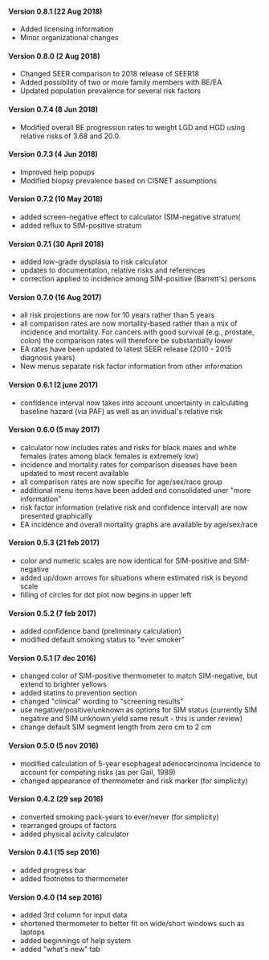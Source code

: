 #### Version 0.8.1 (22 Aug 2018)
* Added licensing information
* Minor organizational changes

#### Version 0.8.0 (2 Aug 2018)
* Changed SEER comparison to 2018 release of SEER18
* Added possibility of two or more family members with BE/EA
* Updated population prevalence for several risk factors

#### Version 0.7.4 (8 Jun 2018)
* Modified overall BE progression rates to weight LGD and HGD using relative risks of 3.68 and 20.0.

#### Version 0.7.3 (4 Jun 2018)
* Improved help popups
* Modified biopsy prevalence based on CISNET assumptions

#### Version 0.7.2 (10 May 2018)
* added screen-negative effect to calculator (SIM-negative stratum(
* added reflux to SIM-positive stratum

#### Version 0.7.1 (30 April 2018)
* added low-grade dysplasia to risk calculator
* updates to documentation, relative risks and references
* correction applied to incidence among SIM-positive (Barrett's) persons

#### Version 0.7.0 (16 Aug 2017)
* all risk projections are now for 10 years rather than 5 years
* all comparison rates are now mortality-based rather than a mix of incidence and mortality.
For cancers with good survival (e.g., prostate, colon) the comparison rates will therefore be substantially lower
* EA rates have been updated to latest SEER release (2010 - 2015 diagnosis years)
* New menus separate risk factor information from other information

#### Version 0.6.1 (2 june 2017)
* confidence interval now takes into account uncertainty in calculating baseline hazard (via PAF) as well as an invidual's relative risk

#### Version 0.6.0 (5 may 2017)
* calculator now includes rates and risks for black males and white females (rates among black females is extremely low)
* incidence and mortality rates for comparison diseases have been updated to most recent available
* all comparison rates are now specific for age/sex/race group
* additional menu items have been added and consolidated uner "more information"
* risk factor information (relative risk and confidence interval) are now presented graphically
* EA incidence and overall mortality graphs are available by age/sex/race

#### Version 0.5.3 (21 feb 2017)
* color and numeric scales are now identical for SIM-positive and SIM-negative
* added up/down arrows for situations where estimated risk is beyond scale
* filling of circles for dot plot now begins in upper left

#### Version 0.5.2 (7 feb 2017)
* added confidence band (preliminary calculation)
* modified default smoking status to "ever smoker"

#### Version 0.5.1 (7 dec 2016)
* changed color of SIM-positive thermometer to match SIM-negative, but extend to brighter yellows
* added statins to prevention section
* changed "clinical" wording to "screening results" 
* use negative/positive/unknown as options for SIM status
(currently SIM negative and SIM unknown yield same result - this is under review)
* change default SIM segment length from zero cm to 2 cm

#### Version 0.5.0 (5 nov 2016)
* modified calculation of 5-year esophageal adenocarcinoma incidence to account for competing risks (as per Gail, 1989)
* changed appearance of thermometer and risk marker (for simplicity)

#### Version 0.4.2 (29 sep 2016)
* converted smoking pack-years to ever/never (for simplicity)
* rearranged groups of factors
* added physical acivity calculator

#### Version 0.4.1 (15 sep 2016)
* added progress bar
* added footnotes to thermometer

#### Version 0.4.0 (14 sep 2016)
* added 3rd column for input data
* shortened thermometer to better fit on wide/short windows such as laptops
* added beginnings of help system
* added "what's new" tab
